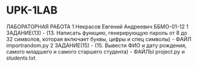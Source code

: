 # UPK-1LAB
ЛАБОРАТОРНАЯ РАБОТА 1
Некрасов Евгений Андреевич ББМО-01-12
1 ЗАДАНИЕ(13) - (13.	Написать функцию, генерирующую пароль от 8 до 32 символов, которая включает буквы, цифры и спец символы) - ФАЙЛ importrandom.py
2 ЗАДАНИЕ(15) - (15.	Вывести ФИО и дату рождения, самого младшего и самого старшего студента) - ФАЙЛЫ project.py и students.txt
